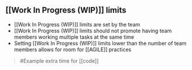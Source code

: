 

## [[Work In Progress (WIP)]] limits
- [[Work In Progress (WIP)]] limits are set by the team
- [[Work In Progress (WIP)]] limits should not promote having team members working multiple tasks at the same time
- Setting [[Work In Progress (WIP)]] limits lower than the number of team members allows for room for [[AGILE]] practices
>	#Example 
>	extra time for [[code]]

